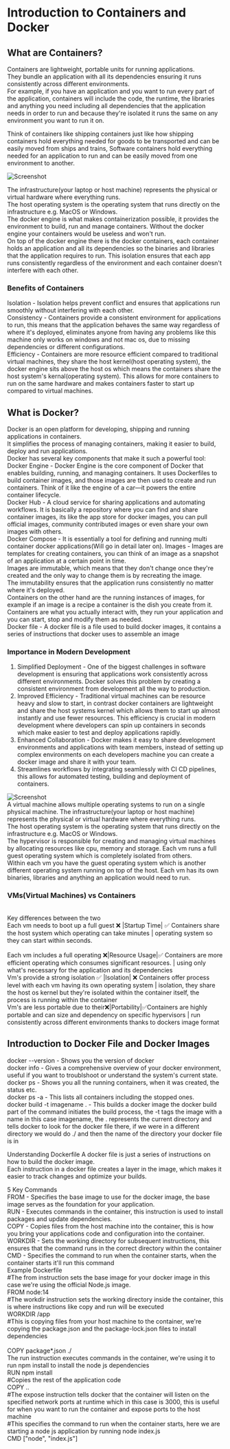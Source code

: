# Introduction to Containers and Docker 
## What are Containers?
Containers are lightweight, portable units for running applications.
<br> They bundle an application with all its dependencies ensuring it runs consistently across different environments.
<br> For example, if you have an application and you want to run every part of the application, containers will include the code, the runtime, the libraries and anything you need including all dependencies that the application needs in order to run 
and because they're isolated it runs the same on any environment you want to run it on. 

Think of containers like shipping containers just like how shipping containers hold everything needed for goods to be transported and can be easily moved from ships and trains, Software containers hold everything needed for an application to run and can be easily moved from one environment to another.

![Screenshot](https://github.com/user-attachments/assets/68273fd3-18a2-48e3-a247-1aa3a8ccdd89)

The infrastructure(your laptop or host machine) represents the physical or virtual hardware where everything runs.
<br> The host operating system is the operating system that runs directly on the infrastructure e.g. MacOS or Windows.
<br> The docker engine is what makes containerization possible, it provides the environment to build, run and manage containers. Without the docker engine your containers would be useless and won't run.
<br> On top of the docker engine there is the docker containers, each container holds an application and all its dependencies so the binaries and libraries that the application requires to run. This isolation ensures that each app runs consistently regardless of the environment and each container doesn't interfere with each other. 

### Benefits of Containers
Isolation - Isolation helps prevent conflict and ensures that applications run smoothly without interfering with each other.
<br> Consistency - Containers provide a consistent environment for applications to run, this means that the application behaves the same way regardless of where it's deployed, eliminates anyone from having any problems like this machine only works on windows and not mac os, due to missing dependencies or different configurations.
<br> Efficiency - Containers are more resource efficient compared to traditional virtual machines, they share the host kernel(host operating system), the docker engine sits above the host os which means the containers share the host system's kernal(operating system). This allows for more containers to run on the same hardware and makes containers faster to start up compared to virtual machines.

## What is Docker?
Docker is an open platform for developing, shipping and running applications in containers.
<br> It simplifies the process of managing containers, making it easier to build, deploy and run applications.
<br> Docker has several key components that make it such a powerful tool:
Docker Engine - Docker Engine is the core component of Docker that enables building, running, and managing containers. It uses Dockerfiles to build container images, and those images are then used to create and run containers. Think of it like the engine of a car—it powers the entire container lifecycle.
<br> Docker Hub - A cloud service for sharing applications and automating workflows. It is basically a repository where you can find and share container images, its like the app store for docker images, you can pull official images, community contributed images or even share your own images with others.
<br>
Docker Compose - It is essentially a tool for defining and running multi container docker applications(Will go in detail later on).
Images - Images are templates for creating containers, you can think of an image as a snapshot of an application at a certain point in time.
<br> Images are immutable, which means that they don't change once they're created and the only way to change them is by recreating the image.
<br> The immutability ensures that the application runs consistently no matter where it's deployed.
<br> Containers on the other hand are the running instances of images, for example if an image is a recipe a container is the dish you create from it. Containers are what you actually interact with, they run your application and you can start, stop and modify them as needed. 
<br> Docker file - A docker file is a file used to build docker images, it contains a series of instructions that docker uses to assemble an image 
### Importance in Modern Development 
1. Simplified Deployment - One of the biggest challenges in software development is ensuring that applications work consistently across different environments. Docker solves this problem by creating a consistent environment from development all the way to production.
2. Improved Efficiency - Traditional virtual machines can be resource heavy and slow to start, in contrast docker containers are lightweight and share the host systems kernel which allows them to start up almost instantly and use fewer resources. This efficiency is crucial in modern development where developers can spin up containers in seconds which make easier to test and deploy applications rapidly.
3. Enhanced Collaboration - Docker makes it easy to share development environments and applications with team members, instead of setting up complex environments on each developers machine you can create a docker image and share it with your team.
4. Streamlines workflows by integrating seamlessly with CI CD pipelines, this allows for automated testing, building and deployment of containers.

![Screenshot](https://github.com/user-attachments/assets/fd0f3a03-24db-4640-bee7-14a4790697bf)
<br>A virtual machine allows multiple operating systems to run on a single physical machine.
The infrastructure(your laptop or host machine) represents the physical or virtual hardware where everything runs.
<br> The host operating system is the operating system that runs directly on the infrastructure e.g. MacOS or Windows.
<br> The hypervisor is responsible for creating and managing virtual machines by allocating resources like cpu, memory and storage. Each vm runs a full guest operating system which is completely isolated from others.
<br> Within each vm you have the guest operating system which is another different operating system running on top of the host. Each vm has its own binaries, libraries and anything an application would need to run.

### VMs(Virtual Machines) vs Containers
<br>Key differences between the two 
<br>
Each vm needs to boot up a full guest ❌ |Startup Time| ✅ Containers share the host     system which operating can take minutes            |            operating system so they can start                                                                              within seconds.  
<br>Each vm includes a full operating  ❌|Resource Usage|✅ Containers are more efficient 
operating which consumes significant resources.    |       using only what's necessary for the                                                              application and its dependencies
<br>Vm's provide a strong isolation   ✅ |Isolation| ❌  Containers offer process level 
with each vm  having its own operating system    |   isolation, they share the host os                                                                kernel but they're isolated within the                                                           container itself, the process is                                                                  running within the container
<br> Vm's are less portable due to their❌|Portability|✅Containers are highly portable and can 
size and dependency on specific hypervisors      |    run consistently across different                                                               environments thanks to dockers image format
## Introduction to Docker File and Docker Images
docker --version - Shows you the version of docker
<br> docker info - Gives a comprehensive overview of your docker environment, useful if you want to troublshoot or understand the system's current state. 
<br> docker ps - Shows you all the running containers, when it was created, the status etc.
<br> docker ps -a - This lists all containers including the stopped ones. 
<br> docker build -t imagename . - This builds a docker image the docker build part of the command initiates the build process, the -t tags the image with a name in this case imagename, the . represents the current directory and tells docker to look for the docker file there, if we were in a different directory we would do ./ and then the name of the directory your docker file is in

Understanding Dockerfile
A docker file is just a series of instructions on how to build the docker image.
<br> Each instruction in a docker file creates a layer in the image, which makes it easier to track changes and optimize your builds. 

5 Key Commands
<br> FROM - Specifies the base image to use for the docker image, the base image serves as the foundation for your application.
<br> RUN - Executes commands in the container, this instruction is used to install packages and update dependencies.
<br> COPY - Copies files from the host machine into the container, this is how you bring your applications code and configuration into the container. 
<br> WORKDIR - Sets the working directory for subsequent instructions, this ensures that the command runs in the correct directory within the container 
<br> CMD - Specifies the command to run when the container starts, when the container starts it'll run this command
<br> Example Dockerfile
<br> #The from instruction sets the base image for your docker image in this case we're using the official Node.js image.
<br> FROM node:14
<br> #The workdir instruction sets the working directory inside the container, this is where instructions like copy and run will be executed
<br> WORKDIR /app
<br> #This is copying files from your host machine to the container, we're copying the package.json and the package-lock.json files to install dependencies  
<br> COPY package*.json ./
<br> The run instruction executes commands in the container, we're using it to run npm install to install the node js dependencies
<br> RUN npm install
<br> #Copies the rest of the application code 
<br> COPY ..
<br> #The expose instruction tells docker that the container will listen on the specified network ports at runtime which in this case is 3000, this is useful for when you want to run the container and expose ports to the host machine 
<br> #This specifies the command to run when the container starts, here we are starting a node js application by running node index.js 
<br> CMD ["node", "index.js"]





